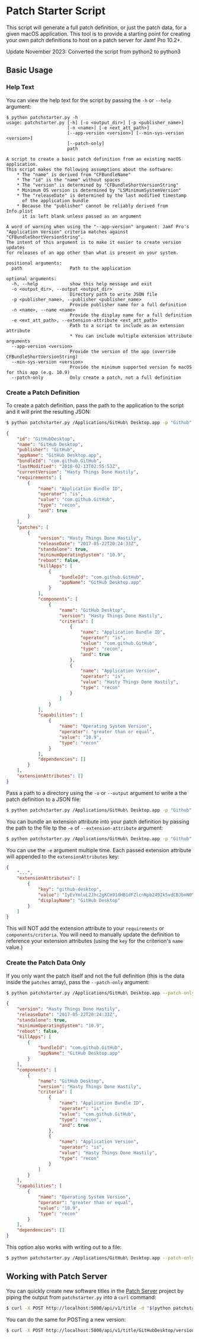 # Patch Starter Script

This script will generate a full patch definition, or just the patch data, for a
given macOS application. This tool is to provide a starting point for creating
your own patch definitions to host on a patch server for Jamf Pro 10.2+.

Update November 2023:
Converted the script from python2 to python3

## Basic Usage

### Help Text

You can view the help text for the script by passing the `-h` or `--help`
argument:

```text
$ python patchstarter.py -h
usage: patchstarter.py [-h] [-o <output_dir>] [-p <publisher_name>]
                       [-n <name>] [-e <ext_att_path>]
                       [--app-version <version>] [--min-sys-version <version>]
                       [--patch-only]
                       path

A script to create a basic patch definition from an existing macOS application.
This script makes the following assumptions about the software:
    * The "name" is derived from "CFBundleName"
    * The "id" is the "name" without spaces
    * The "version" is determined by "CFBundleShortVersionString"
    * Minimum OS version is determined by "LSMinimumSystemVersion"
    * The "releaseDate" is determined by the last modified timestamp
      of the application bundle
    * Because the "publisher" cannot be reliably derived from Info.plist
      it is left blank unless passed as an argument

A word of warning when using the "--app-version" argument: Jamf Pro's 
"Application Version" criteria matches against "CFBundleShortVersionString".
The intent of this argument is to make it easier to create version updates
for releases of an app other than what is present on your system.

positional arguments:
  path                  Path to the application

optional arguments:
  -h, --help            show this help message and exit
  -o <output_dir>, --output <output_dir>
                        Directory path to write JSON file
  -p <publisher_name>, --publisher <publisher_name>
                        Provide publisher name for a full definition
  -n <name>, --name <name>
                        Provide the display name for a full definition
  -e <ext_att_path>, --extension-attribute <ext_att_path>
                        Path to a script to include as an extension attribute
                        * You can include multiple extension attribute arguments
  --app-version <version>
                        Provide the version of the app (override CFBundleShortVersionString)
  --min-sys-version <version>
                        Provide the minimum supported version fo macOS for this app (e.g. 10.9)
  --patch-only          Only create a patch, not a full definition
```

### Create a Patch Definition

To create a patch definition, pass the path to the application to the script and
it will print the resulting JSON:

```bash
$ python patchstarter.py /Applications/GitHub\ Desktop.app -p "Github"
```

```json
{
    "id": "GitHubDesktop",
    "name": "GitHub Desktop",
    "publisher": "GitHub",
    "appName": "GitHub Desktop.app",
    "bundleId": "com.github.GitHub",
    "lastModified": "2018-02-13T02:55:53Z",
    "currentVersion": "Hasty Things Done Hastily",
    "requirements": [
        {
            "name": "Application Bundle ID",
            "operator": "is",
            "value": "com.github.GitHub",
            "type": "recon",
            "and": true
        }
    ],
    "patches": [
        {
            "version": "Hasty Things Done Hastily",
            "releaseDate": "2017-05-22T20:24:33Z",
            "standalone": true,
            "minimumOperatingSystem": "10.9",
            "reboot": false,
            "killApps": [
                {
                    "bundleId": "com.github.GitHub",
                    "appName": "GitHub Desktop.app"
                }
            ],
            "components": [
                {
                    "name": "GitHub Desktop",
                    "version": "Hasty Things Done Hastily",
                    "criteria": [
                        {
                            "name": "Application Bundle ID",
                            "operator": "is",
                            "value": "com.github.GitHub",
                            "type": "recon",
                            "and": true
                        },
                        {
                            "name": "Application Version",
                            "operator": "is",
                            "value": "Hasty Things Done Hastily",
                            "type": "recon"
                        }
                    ]
                }
            ],
            "capabilities": [
                {
                    "name": "Operating System Version",
                    "operator": "greater than or equal",
                    "value": "10.9",
                    "type": "recon"
                }
            ],
            "dependencies": []
        }
    ],
    "extensionAttributes": []
}
```

Pass a path to a directory using the `-o` or `--output` argument to write a the
patch definition to a JSON file:

```bash
$ python patchstarter.py /Applications/GitHub\ Desktop.app -p "Github" -o .
```

You can bundle an extension attribute into your patch definition by passing the
path to the file tp the `-e` of `--extension-attribute` argument:

```bash
$ python patchstarter.py /Applications/GitHub\ Desktop.app -p "Github" -e ext_att.sh
```

You can use the `-e` argument multiple time. Each passed extension attribute
will appended to the `extensionAttributes` key:

```json
{
    "...",
    "extensionAttributes": [
        {
            "key": "github-desktop",
            "value": "IyEvYmluL2Jhc2gKCm91dHB1dFZlcnNpb249Ik5vdCBJbnN0YWxsZWQiCgppZiBbIC1kIC9BcHBsaWNhdGlvbnMvR2l0SHViXCBEZXNrdG9wLmFwcCBdOyB0aGVuCiAgICBvdXRwdXRWZXJzaW9uPSQoZGVmYXVsdHMgcmVhZCAvQXBwbGljYXRpb25zL0dpdEh1YlwgRGVza3RvcC5hcHAvQ29udGVudHMvSW5mby5wbGlzdCBDRkJ1bmRsZVNob3J0VmVyc2lvblN0cmluZykKZmkKCmVjaG8gIjxyZXN1bHQ+JG91dHB1dFZlcnNpb248L3Jlc3VsdD4iCg==",
            "displayName": "GitHub Desktop"
        }
    ]
}
```

This will NOT add the extension attribute to your `requirements` or
`components/criteria`. You will need to manually update the definition to
reference your extension attributes (using the `key` for the criterion's `name`
value.)

### Create the Patch Data Only

If you only want the patch itself and not the full definition (this is the data
inside the `patches` array), pass the `--patch-only` argument:

```bash
$ python patchstarter.py /Applications/GitHub\ Desktop.app --patch-only
```

```json
{
    "version": "Hasty Things Done Hastily",
    "releaseDate": "2017-05-22T20:24:33Z",
    "standalone": true,
    "minimumOperatingSystem": "10.9",
    "reboot": false,
    "killApps": [
        {
            "bundleId": "com.github.GitHub",
            "appName": "GitHub Desktop.app"
        }
    ],
    "components": [
        {
            "name": "GitHub Desktop",
            "version": "Hasty Things Done Hastily",
            "criteria": [
                {
                    "name": "Application Bundle ID",
                    "operator": "is",
                    "value": "com.github.GitHub",
                    "type": "recon",
                    "and": true
                },
                {
                    "name": "Application Version",
                    "operator": "is",
                    "value": "Hasty Things Done Hastily",
                    "type": "recon"
                }
            ]
        }
    ],
    "capabilities": [
        {
            "name": "Operating System Version",
            "operator": "greater than or equal",
            "value": "10.9",
            "type": "recon"
        }
    ],
    "dependencies": []
}
```

This option also works with writing out to a file:

```bash
$ python patchstarter.py /Applications/GitHub\ Desktop.app --patch-only -o .
```

## Working with Patch Server

You can quickly create new software titles in the [Patch Server](https://github.com/brysontyrrell/PatchServer) project by piping
the output from `patchstarter.py` into a `curl` command:

```bash
$ curl -X POST http://localhost:5000/api/v1/title -d "$(python patchstarter.py /Applications/GitHub\ Desktop.app -p "GitHub" )" -H 'Content-Type: application/json'
```

You can do the same for POSTing a new version:

```bash
$ curl -X POST http://localhost:5000/api/v1/title/GitHubDesktop/version -d "{\"items\": [$(python patchstarter.py /Applications/GitHub\ Desktop.app -p "GitHub" --patch-only)]}" -H 'Content-Type: application/json'
```
